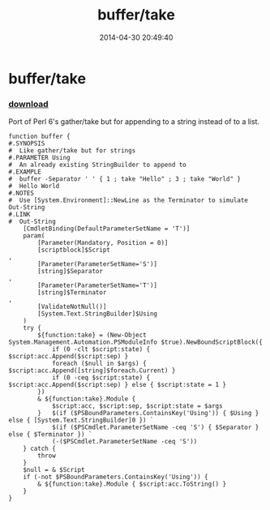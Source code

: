 ﻿---
pid:            5132
poster:         Public Domain
title:          buffer/take
date:           2014-04-30 20:49:40
format:         posh
parent:         0
parent:         0

---

# buffer/take

### [download](5132.ps1)

Port of Perl 6's gather/take but for appending to a string instead of to a list.

```posh
function buffer {
#.SYNOPSIS
#  Like gather/take but for strings
#.PARAMETER Using
#  An already existing StringBuilder to append to
#.EXAMPLE
#  buffer -Separator ' ' { 1 ; take "Hello" ; 3 ; take "World" }
#  Hello World
#.NOTES
#  Use [System.Environment]::NewLine as the Terminator to simulate Out-String
#.LINK
#  Out-String
	[CmdletBinding(DefaultParameterSetName = 'T')]
	param(
		[Parameter(Mandatory, Position = 0)]
		[scriptblock]$Script
,
		[Parameter(ParameterSetName='S')]
		[string]$Separator
,
		[Parameter(ParameterSetName='T')]
		[string]$Terminator
,
		[ValidateNotNull()]
		[System.Text.StringBuilder]$Using
	)
	try {
		${function:take} = (New-Object System.Management.Automation.PSModuleInfo $true).NewBoundScriptBlock({
			if (0 -clt $script:state) { $script:acc.Append($script:sep) }
			foreach ($null in $args) { $script:acc.Append([string]$foreach.Current) }
			if (0 -ceq $script:state) { $script:acc.Append($script:sep) } else { $script:state = 1 }
		})
		& ${function:take}.Module {
			$script:acc, $script:sep, $script:state = $args
		}	$(if ($PSBoundParameters.ContainsKey('Using')) { $Using } else { [System.Text.StringBuilder]0 }) `
			$(if ($PSCmdlet.ParameterSetName -ceq 'S') { $Separator } else { $Terminator }) `
			(-($PSCmdlet.ParameterSetName -ceq 'S'))
	} catch {
		throw
	}
	$null = & $Script
	if (-not $PSBoundParameters.ContainsKey('Using')) {
		& ${function:take}.Module { $script:acc.ToString() }
	}
}
```
